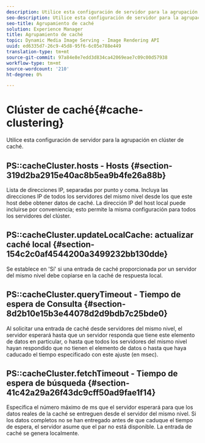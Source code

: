 ```yaml
---
description: Utilice esta configuración de servidor para la agrupación en clúster de caché.
seo-description: Utilice esta configuración de servidor para la agrupación en clúster de caché.
seo-title: Agrupamiento de caché
solution: Experience Manager
title: Agrupamiento de caché
topic: Dynamic Media Image Serving - Image Rendering API
uuid: ed6335d7-26c9-45d8-95f6-6c05e788e449
translation-type: tm+mt
source-git-commit: 97a84e8e7edd3d834ca42069eae7c09c00d57938
workflow-type: tm+mt
source-wordcount: '210'
ht-degree: 0%

---
```



# Clúster de caché{#cache-clustering}

Utilice esta configuración de servidor para la agrupación en clúster de caché.

## PS::cacheCluster.hosts - Hosts {#section-319d2ba2915e40ac8b5ea9b4fe26a88b}

Lista de direcciones IP, separadas por punto y coma. Incluya las direcciones IP de todos los servidores del mismo nivel desde los que este host debe obtener datos de caché. La dirección IP del host local puede incluirse por conveniencia; esto permite la misma configuración para todos los servidores del clúster.

## PS::cacheCluster.updateLocalCache: actualizar caché local {#section-154c2c0af4544200a3499232bb130dde}

Se establece en &#39;Sí&#39; si una entrada de caché proporcionada por un servidor del mismo nivel debe copiarse en la caché de respuesta local.

## PS::cacheCluster.queryTimeout - Tiempo de espera de Consulta {#section-8d2b10e15b3e44078d2d9bdb7c25bde0}

Al solicitar una entrada de caché desde servidores del mismo nivel, el servidor esperará hasta que un servidor responda que tiene este elemento de datos en particular, o hasta que todos los servidores del mismo nivel hayan respondido que no tienen el elemento de datos o hasta que haya caducado el tiempo especificado con este ajuste (en msec).

## PS::cacheCluster.fetchTimeout - Tiempo de espera de búsqueda {#section-41c42a29a26f43dc9cff50ad9fae1f14}

Especifica el número máximo de ms que el servidor esperará para que los datos reales de la caché se entreguen desde el servidor del mismo nivel. Si los datos completos no se han entregado antes de que caduque el tiempo de espera, el servidor asume que el par no está disponible. La entrada de caché se genera localmente.
